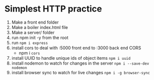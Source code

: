 # Simplest HTTP practice

1. Make a front end folder
2. Make a boiler index.html file
3. Make a server/ folder
4. run npm init -y from the root
5. run `npm i express`
6. install cors to deal with :5000 front end to :3000 back end CORS
   - npm i `cors`
7. install UUID to handle unique ids of object items `npm i uuid`
8. install nodemon to watch for changes in the server `npm i --save-dev nodemon`
9. install browser sync to watch for live changes `npm i -g browser-sync`
